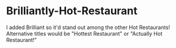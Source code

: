 # Brilliantly-Hot-Restaurant
I added Brilliant so it'd stand out among the other Hot Restaurants! Alternative titles would be "Hottest Restaurant" or "Actually Hot Restaurant!"
